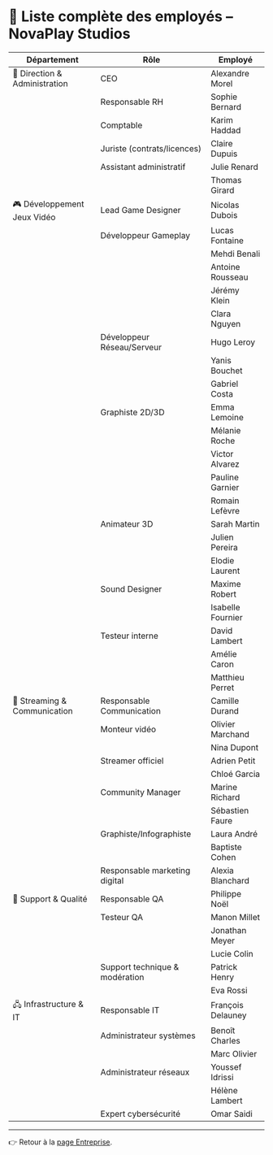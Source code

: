 # 👥 Liste complète des employés – NovaPlay Studios

| Département                | Rôle                               | Employé |
|----------------------------|------------------------------------|---------|
| 👔 Direction & Administration | CEO                                | Alexandre Morel |
|                            | Responsable RH                     | Sophie Bernard |
|                            | Comptable                          | Karim Haddad |
|                            | Juriste (contrats/licences)        | Claire Dupuis |
|                            | Assistant administratif            | Julie Renard |
|                            |                                    | Thomas Girard |
| 🎮 Développement Jeux Vidéo | Lead Game Designer                  | Nicolas Dubois |
|                            | Développeur Gameplay               | Lucas Fontaine |
|                            |                                    | Mehdi Benali |
|                            |                                    | Antoine Rousseau |
|                            |                                    | Jérémy Klein |
|                            |                                    | Clara Nguyen |
|                            | Développeur Réseau/Serveur         | Hugo Leroy |
|                            |                                    | Yanis Bouchet |
|                            |                                    | Gabriel Costa |
|                            | Graphiste 2D/3D                    | Emma Lemoine |
|                            |                                    | Mélanie Roche |
|                            |                                    | Victor Alvarez |
|                            |                                    | Pauline Garnier |
|                            |                                    | Romain Lefèvre |
|                            | Animateur 3D                       | Sarah Martin |
|                            |                                    | Julien Pereira |
|                            |                                    | Elodie Laurent |
|                            | Sound Designer                     | Maxime Robert |
|                            |                                    | Isabelle Fournier |
|                            | Testeur interne                    | David Lambert |
|                            |                                    | Amélie Caron |
|                            |                                    | Matthieu Perret |
| 📡 Streaming & Communication | Responsable Communication           | Camille Durand |
|                            | Monteur vidéo                      | Olivier Marchand |
|                            |                                    | Nina Dupont |
|                            | Streamer officiel                  | Adrien Petit |
|                            |                                    | Chloé Garcia |
|                            | Community Manager                  | Marine Richard |
|                            |                                    | Sébastien Faure |
|                            | Graphiste/Infographiste            | Laura André |
|                            |                                    | Baptiste Cohen |
|                            | Responsable marketing digital      | Alexia Blanchard |
| 🧪 Support & Qualité        | Responsable QA                     | Philippe Noël |
|                            | Testeur QA                         | Manon Millet |
|                            |                                    | Jonathan Meyer |
|                            |                                    | Lucie Colin |
|                            | Support technique & modération     | Patrick Henry |
|                            |                                    | Eva Rossi |
| 🖧 Infrastructure & IT      | Responsable IT                     | François Delauney |
|                            | Administrateur systèmes            | Benoît Charles |
|                            |                                    | Marc Olivier |
|                            | Administrateur réseaux             | Youssef Idrissi |
|                            |                                    | Hélène Lambert |
|                            | Expert cybersécurité               | Omar Saidi |


---
👉 Retour à la [page Entreprise](/Installations/Etape1/1-entreprise.md). 
